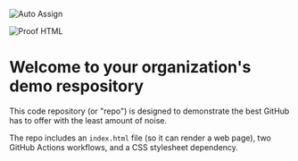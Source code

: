 ![Auto Assign](https://github.com/Dan-advertiser/demo-repository/actions/workflows/auto-assign.yml/badge.svg)

![Proof HTML](https://github.com/Dan-advertiser/demo-repository/actions/workflows/proof-html.yml/badge.svg)

# Welcome to your organization's demo respository
This code repository (or "repo") is designed to demonstrate the best GitHub has to offer with the least amount of noise.

The repo includes an `index.html` file (so it can render a web page), two GitHub Actions workflows, and a CSS stylesheet dependency.
